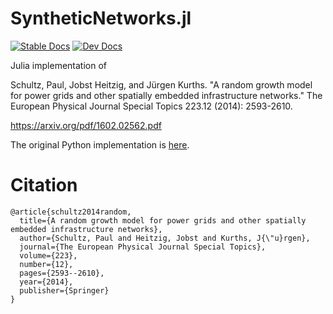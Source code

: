 # SyntheticNetworks.jl


[![Stable Docs](https://img.shields.io/badge/docs-stable-blue.svg)](https://pik-icone.github.io/SyntheticNetworks/stable)
[![Dev Docs](https://img.shields.io/badge/docs-dev-blue.svg)](https://pik-icone.github.io/SyntheticNetworks/dev/)

Julia implementation of

Schultz, Paul, Jobst Heitzig, and Jürgen Kurths. "A random growth model for power grids and other spatially embedded infrastructure networks." The European Physical Journal Special Topics 223.12 (2014): 2593-2610.

https://arxiv.org/pdf/1602.02562.pdf

The original Python implementation is [here](https://github.com/PIK-ICoNe/SyntheticNetworks-python).

# Citation

```
@article{schultz2014random,
  title={A random growth model for power grids and other spatially embedded infrastructure networks},
  author={Schultz, Paul and Heitzig, Jobst and Kurths, J{\"u}rgen},
  journal={The European Physical Journal Special Topics},
  volume={223},
  number={12},
  pages={2593--2610},
  year={2014},
  publisher={Springer}
}
```
